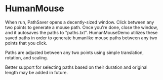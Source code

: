 # HumanMouse

When run, PathSaver opens a decently-sized window. Click between any two points to generate a mouse path. Once you're done, close the window, and it autosaves the paths to "paths.txt".
HumanMouseDemo utilizes these saved paths in order to generate humanlike mouse paths between any two points that you click.

Paths are adjusted between any two points using simple translation, rotation, and scaling.

Better support for selecting paths based on their duration and original length may be added in future.

